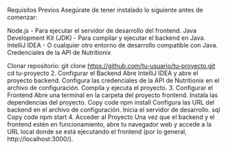 Requisitos Previos
Asegúrate de tener instalado lo siguiente antes de comenzar:

Node.js - Para ejecutar el servidor de desarrollo del frontend.
Java Development Kit (JDK) - Para compilar y ejecutar el backend en Java.
IntelliJ IDEA - O cualquier otro entorno de desarrollo compatible con Java.
Credenciales de la API de Nutritionix 

Clonar repositorio:
git clone https://github.com/tu-usuario/tu-proyecto.git
cd tu-proyecto
2. Configurar el Backend
Abre IntelliJ IDEA y abre el proyecto backend.
Configura las credenciales de la API de Nutritionix en el archivo de configuración.
Compila y ejecuta el proyecto.
3. Configurar el Frontend
Abre una terminal en la carpeta del proyecto frontend.
Instala las dependencias del proyecto.
Copy code
npm install
Configura las URL del backend en el archivo de configuración.
Inicia el servidor de desarrollo.
sql
Copy code
npm start
4. Acceder al Proyecto
Una vez que el backend y el frontend estén en funcionamiento, abre tu navegador web y accede a la URL local donde se está ejecutando el frontend (por lo general, http://localhost:3000/).
